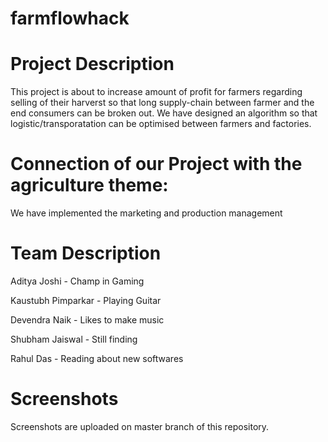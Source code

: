 # farmflowhack

# Project Description
This project is about  to increase  amount of profit for farmers regarding selling of their harverst so that   long supply-chain  between farmer and the end consumers can be broken out.
We have designed an algorithm so that logistic/transporatation  can be optimised between farmers and factories.



# Connection of our Project with the agriculture theme:
We have implemented the marketing and production management


# Team Description
Aditya Joshi - Champ in Gaming

Kaustubh Pimparkar - Playing Guitar

Devendra Naik - Likes to make  music

Shubham Jaiswal - Still finding

Rahul Das - Reading about new softwares

# Screenshots
Screenshots are uploaded on master branch of this repository.
